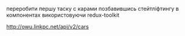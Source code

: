 переробити першу таску с карами позбавившись стейтліфтингу в компонентах використовуючи redux-toolkit

http://owu.linkpc.net/api/v2/cars